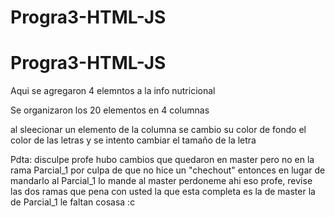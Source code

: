 # Progra3-HTML-JS

# Progra3-HTML-JS

Aqui se agregaron 4 elemntos a la info nutricional

Se organizaron los 20 elementos en 4 columnas

al sleecionar un elemento de la columna se cambio su color de fondo el color de las letras y se intento cambiar el tamaño de la letra

Pdta: disculpe profe hubo cambios que quedaron en master pero no en la rama Parcial_1 por culpa de que no hice un "chechout" entonces en lugar de mandarlo al Parcial_1 lo mande
al master perdoneme ahi eso profe, revise las dos ramas que pena con usted la que esta completa es la de master la de Parcial_1 le faltan cosasa :c
